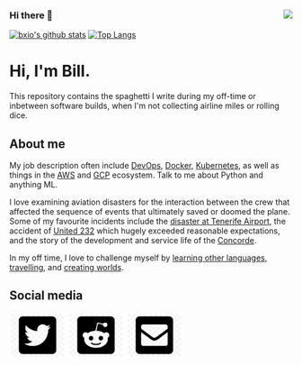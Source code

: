 ### <img src="https://komarev.com/ghpvc/?username=bxio&abbreviated=true" align="right"> Hi there 👋
[![bxio's github stats](https://github-readme-stats.vercel.app/api?username=bxio&count_private=true&show_icons=true&theme=chartreuse-dark&hide=contribs)](https://github.com/anuraghazra/github-readme-stats) [![Top Langs](https://github-readme-stats.vercel.app/api/top-langs/?username=bxio&layout=compact&theme=chartreuse-dark)](https://github.com/anuraghazra/github-readme-stats)

# Hi, I'm Bill.

This repository contains the spaghetti I write during my off-time or inbetween software builds, when I'm not collecting airline miles or rolling dice.

## About me

My job description often include [DevOps](https://en.wikipedia.org/wiki/DevOps), [Docker](https://www.docker.com/), [Kubernetes](https://kubernetes.io/), as well as things in the [AWS](https://aws.amazon.com) and [GCP](https://cloud.google.com/) ecosystem. Talk to me about Python and anything ML.

I love examining aviation disasters for the interaction between the crew that affected the sequence of events that ultimately saved or doomed the plane. Some of my favourite incidents include the [disaster at Tenerife Airport](https://en.wikipedia.org/wiki/Tenerife_airport_disaster), the accident of [United 232](https://en.wikipedia.org/wiki/United_Airlines_Flight_232) which hugely exceeded reasonable expectations, and the story of the development and service life of the [Concorde](https://en.wikipedia.org/wiki/Concorde#Development).

In my off time, I love to challenge myself by [learning other languages](https://billxiong.com/talen), [travelling](https://billxiong.com/travel), and [creating worlds](https://roll20.net).

## Social media
<a href="https://twitter.com/bill_xiong"><img src="https://raw.githubusercontent.com/bxio/bxio/master/images/twitter.png" width="100" title="Twitter"></a>
<a href="https://reddit.com/u/bxio"><img src="https://raw.githubusercontent.com/bxio/bxio/master/images/reddit.png" width="100" title="Reddit"></a>
<a href="mailto:xiong@hey.com"><img src="https://raw.githubusercontent.com/bxio/bxio/master/images/envelope.png" width="100" title="Email"></a>
